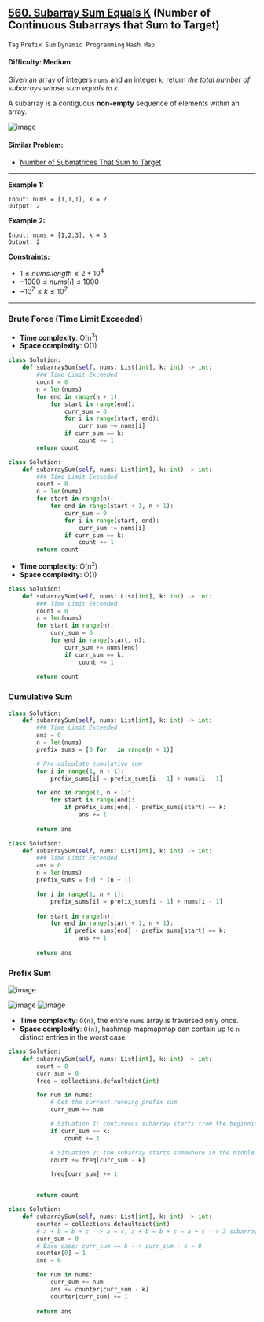 ## [560. Subarray Sum Equals K](https://leetcode.com/problems/subarray-sum-equals-k/) (Number of Continuous Subarrays that Sum to Target)

```Tag``` ```Prefix Sum``` ```Dynamic Programming``` ```Hash Map```

#### Difficulty: Medium

Given an array of integers ```nums``` and an integer ```k```, return _the total number of subarrays whose sum equals to ```k```_.

A subarray is a contiguous __non-empty__ sequence of elements within an array.

![image](https://github.com/quananhle/Python/assets/35042430/7a7c64eb-5b2d-4274-a0e2-09e92761ff8a)

#### Similar Problem:

- [Number of Submatrices That Sum to Target](https://leetcode.com/problems/number-of-submatrices-that-sum-to-target)

---

__Example 1:__
```
Input: nums = [1,1,1], k = 2
Output: 2
```

__Example 2:__
```
Input: nums = [1,2,3], k = 3
Output: 2
```

__Constraints:__

- $1 \le nums.length \le 2 * 10^4$
- $-1000 \le nums[i] \le 1000$
- $-10^7 \le k \le 10^7$

---

### Brute Force (Time Limit Exceeded)

- __Time complexity__: O(n<sup>3</sup>)
- __Space complexity__: O(1)

```Python
class Solution:
    def subarraySum(self, nums: List[int], k: int) -> int:
        ### Time Limit Exceeded
        count = 0
        n = len(nums)
        for end in range(n + 1):
            for start in range(end):
                curr_sum = 0
                for i in range(start, end):
                    curr_sum += nums[i]
                if curr_sum == k:
                    count += 1
        return count
```

```Python
class Solution:
    def subarraySum(self, nums: List[int], k: int) -> int:
        ### Time Limit Exceeded
        count = 0
        n = len(nums)
        for start in range(n):
            for end in range(start + 1, n + 1):
                curr_sum = 0
                for i in range(start, end):
                    curr_sum += nums[i]
                if curr_sum == k:
                    count += 1 
        return count
```

- __Time complexity__: O(n<sup>2</sup>)
- __Space complexity__: O(1)

```Python
class Solution:
    def subarraySum(self, nums: List[int], k: int) -> int:
        ### Time Limit Exceeded
        count = 0
        n = len(nums)
        for start in range(n):
            curr_sum = 0
            for end in range(start, n):
                curr_sum += nums[end]
                if curr_sum == k:
                    count += 1
        
        return count
```

### Cumulative Sum

```Python
class Solution:
    def subarraySum(self, nums: List[int], k: int) -> int:
        ### Time Limit Exceeded
        ans = 0
        n = len(nums)
        prefix_sums = [0 for _ in range(n + 1)]

        # Pre-calculate cumulative sum
        for i in range(1, n + 1):
            prefix_sums[i] = prefix_sums[i - 1] + nums[i - 1]

        for end in range(1, n + 1):
            for start in range(end):
                if prefix_sums[end] - prefix_sums[start] == k:
                    ans += 1
                    
        return ans
```

```Python
class Solution:
    def subarraySum(self, nums: List[int], k: int) -> int:
        ### Time Limit Exceeded
        ans = 0
        n = len(nums)
        prefix_sums = [0] * (n + 1)

        for i in range(1, n + 1):
            prefix_sums[i] = prefix_sums[i - 1] + nums[i - 1]
        
        for start in range(n):
            for end in range(start + 1, n + 1):
                if prefix_sums[end] - prefix_sums[start] == k:
                    ans += 1
                
        return ans
```

### Prefix Sum

![image](https://leetcode.com/problems/path-sum-iii/Figures/437/array1.png)

![image](https://leetcode.com/problems/path-sum-iii/Figures/437/situation11.png)
![image](https://leetcode.com/problems/path-sum-iii/Figures/437/situation24.png)

- __Time complexity__: ```O(n)```, the entire ```nums``` array is traversed only once.
- __Space complexity__: ```O(n)```, hashmap mapmapmap can contain up to ```n``` distinct entries in the worst case.

```Python
class Solution:
    def subarraySum(self, nums: List[int], k: int) -> int:
        count = 0
        curr_sum = 0
        freq = collections.defaultdict(int)

        for num in nums:
            # Get the current running prefix sum
            curr_sum += num

            # Situation 1: continuous subarray starts from the beginning of the array
            if curr_sum == k:
                count += 1

            # Situation 2: the subarray starts somewhere in the middle.
            count += freq[curr_sum - k]

            freq[curr_sum] += 1


        return count
```

```Python
class Solution:
    def subarraySum(self, nums: List[int], k: int) -> int:
        counter = collections.defaultdict(int)
        # a + b = b + c --> a = c, a + b = b + c = a + c --> 3 subarrays in total
        curr_sum = 0
        # Base case: curr_sum == k --> curr_sum - k = 0
        counter[0] = 1
        ans = 0

        for num in nums:
            curr_sum += num
            ans += counter[curr_sum - k]
            counter[curr_sum] += 1
        
        return ans
```
